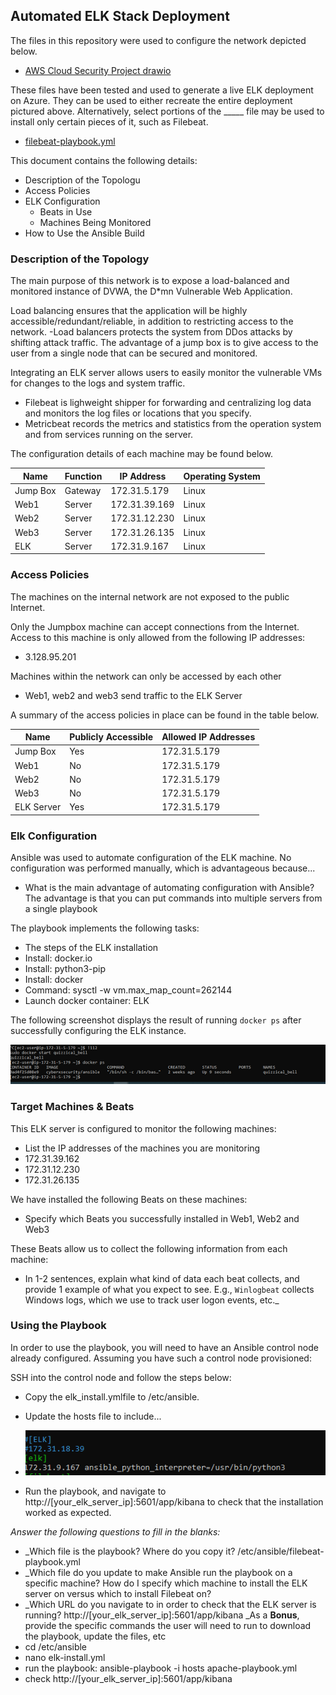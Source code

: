 ## Automated ELK Stack Deployment

The files in this repository were used to configure the network depicted below.

- [AWS Cloud Security Project drawio](https://user-images.githubusercontent.com/85351681/134754291-cc572da6-e664-46fd-bc02-31336756e98a.png)

These files have been tested and used to generate a live ELK deployment on Azure. They can be used to either recreate the entire deployment pictured above. Alternatively, select portions of the _____ file may be used to install only certain pieces of it, such as Filebeat.

- [filebeat-playbook.yml](filebeat-playbook.yml)

This document contains the following details:
- Description of the Topologu
- Access Policies
- ELK Configuration
  - Beats in Use
  - Machines Being Monitored
- How to Use the Ansible Build


### Description of the Topology

The main purpose of this network is to expose a load-balanced and monitored instance of DVWA, the D*mn Vulnerable Web Application.

Load balancing ensures that the application will be highly accessible/redundant/reliable, in addition to restricting access to the network.
-Load balancers protects the system from DDos attacks by shifting attack traffic. The advantage of a jump box is to give access to the user from a single node that can be secured and monitored.

Integrating an ELK server allows users to easily monitor the vulnerable VMs for changes to the logs and system traffic.
- Filebeat is lighweight shipper for forwarding and centralizing log data and monitors the log files or locations that you specify.
- Metricbeat records the metrics and statistics from the operation system and from services running on the server.

The configuration details of each machine may be found below.

| Name     | Function | IP Address    | Operating System |
|----------|----------|---------------|------------------|
| Jump Box | Gateway  | 172.31.5.179  | Linux    |
| Web1     | Server   | 172.31.39.169 | Linux    |
| Web2     | Server   | 172.31.12.230 | Linux    |
| Web3     | Server   | 172.31.26.135 | Linux    |
| ELK      | Server   | 172.31.9.167  | Linux    |

### Access Policies

The machines on the internal network are not exposed to the public Internet. 

Only the Jumpbox machine can accept connections from the Internet. Access to this machine is only allowed from the following IP addresses:
- 3.128.95.201

Machines within the network can only be accessed by each other
-  Web1, web2 and web3 send traffic to the ELK Server 

A summary of the access policies in place can be found in the table below.

| Name     | Publicly Accessible | Allowed IP Addresses |
|----------|---------------------|----------------------|
| Jump Box | Yes                 | 172.31.5.179         |
| Web1     | No                  | 172.31.5.179         |
| Web2     | No                  | 172.31.5.179         |
| Web3     | No                  | 172.31.5.179         |
|ELK Server| Yes                 | 172.31.5.179         |

### Elk Configuration

Ansible was used to automate configuration of the ELK machine. No configuration was performed manually, which is advantageous because...
- What is the main advantage of automating configuration with Ansible? The advantage is that you can put commands into multiple servers from a single playbook

The playbook implements the following tasks:
- The steps of the ELK installation
- Install: docker.io
- Install: python3-pip
- Install: docker
- Command: sysctl -w vm.max_map_count=262144
- Launch docker container: ELK

The following screenshot displays the result of running `docker ps` after successfully configuring the ELK instance.

![TODO: Update the path with the name of your diagram](dockerps.png)

### Target Machines & Beats
This ELK server is configured to monitor the following machines:
- List the IP addresses of the machines you are monitoring
- 172.31.39.162
- 172.31.12.230
- 172.31.26.135

We have installed the following Beats on these machines:
- Specify which Beats you successfully installed in Web1, Web2 and Web3

These Beats allow us to collect the following information from each machine:
- In 1-2 sentences, explain what kind of data each beat collects, and provide 1 example of what you expect to see. E.g., `Winlogbeat` collects Windows logs, which we use to track user logon events, etc._

### Using the Playbook
In order to use the playbook, you will need to have an Ansible control node already configured. Assuming you have such a control node provisioned: 

SSH into the control node and follow the steps below:
- Copy the elk_install.ymlfile to /etc/ansible.
- Update the hosts file to include...
- ![TODO: Update the path with the name of your diagram](elk_picture.png)

- Run the playbook, and navigate to http://[your_elk_server_ip]:5601/app/kibana to check that the installation worked as expected.

_Answer the following questions to fill in the blanks:_
- _Which file is the playbook? Where do you copy it? /etc/ansible/filebeat-playbook.yml
- _Which file do you update to make Ansible run the playbook on a specific machine? How do I specify which machine to install the ELK server on versus which to install Filebeat on?
- _Which URL do you navigate to in order to check that the ELK server is running?
http://[your_elk_server_ip]:5601/app/kibana
_As a **Bonus**, provide the specific commands the user will need to run to download the playbook, update the files, etc
- cd /etc/ansible
- nano elk-install.yml
- run the playbook: ansible-playbook -i hosts apache-playbook.yml
- check http://[your_elk_server_ip]:5601/app/kibana

